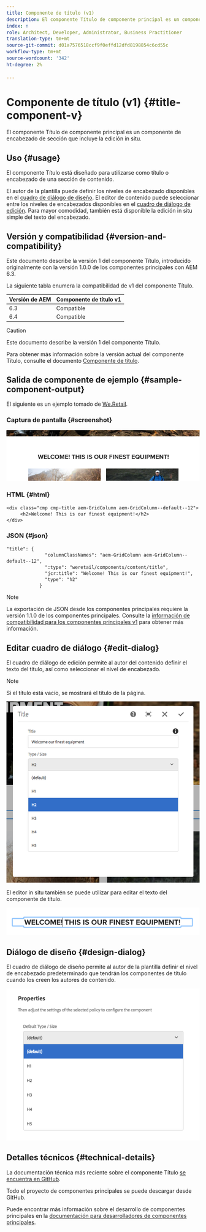 ```yaml
---
title: Componente de título (v1)
description: El componente Título de componente principal es un componente de encabezado de sección que incluye la edición in situ.
index: n
role: Architect, Developer, Administrator, Business Practitioner
translation-type: tm+mt
source-git-commit: d01a7576518ccf9f0effd12dfd8198854c6cd55c
workflow-type: tm+mt
source-wordcount: '342'
ht-degree: 2%

---
```



# Componente de título (v1) {#title-component-v}

El componente Título de componente principal es un componente de encabezado de sección que incluye la edición in situ.

## Uso {#usage}

El componente Título está diseñado para utilizarse como título o encabezado de una sección de contenido.

El autor de la plantilla puede definir los niveles de encabezado disponibles en el [cuadro de diálogo de diseño](#design-dialog). El editor de contenido puede seleccionar entre los niveles de encabezados disponibles en el [cuadro de diálogo de edición](#edit-dialog). Para mayor comodidad, también está disponible la edición in situ simple del texto del encabezado.

## Versión y compatibilidad {#version-and-compatibility}

Este documento describe la versión 1 del componente Título, introducido originalmente con la versión 1.0.0 de los componentes principales con AEM 6.3.

La siguiente tabla enumera la compatibilidad de v1 del componente Título.

| Versión de AEM | Componente de título v1 |
|--- |--- |
| 6.3 | Compatible |
| 6.4 | Compatible |

>[!CAUTION]
>
>Este documento describe la versión 1 del componente Título.
>
>Para obtener más información sobre la versión actual del componente Título, consulte el documento [Componente de título](/help/components/title.md).

## Salida de componente de ejemplo {#sample-component-output}

El siguiente es un ejemplo tomado de [We.Retail](https://helpx.adobe.com/experience-manager/6-4/sites/developing/using/we-retail.html).

### Captura de pantalla {#screenshot}

![](/help/assets/chlimage_1-36.png)

### HTML {#html}

```
<div class="cmp cmp-title aem-GridColumn aem-GridColumn--default--12">
     <h2>Welcome! This is our finest equipment!</h2>
</div>
```

### JSON {#json}

```
"title": {
              "columnClassNames": "aem-GridColumn aem-GridColumn--default--12",
              ":type": "weretail/components/content/title",
              "jcr:title": "Welcome! This is our finest equipment!",
              "type": "h2"
            }
```

>[!NOTE]
>
>La exportación de JSON desde los componentes principales requiere la versión 1.1.0 de los componentes principales. Consulte la [información de compatibilidad para los componentes principales v1](/help/versions.md) para obtener más información.

## Editar cuadro de diálogo {#edit-dialog}

El cuadro de diálogo de edición permite al autor del contenido definir el texto del título, así como seleccionar el nivel de encabezado.

>[!NOTE]
>
>Si el título está vacío, se mostrará el título de la página.

![](/help/assets/chlimage_1-91.png)

El editor in situ también se puede utilizar para editar el texto del componente de título.

![](/help/assets/chlimage_1-37.png)

## Diálogo de diseño {#design-dialog}

El cuadro de diálogo de diseño permite al autor de la plantilla definir el nivel de encabezado predeterminado que tendrán los componentes de título cuando los creen los autores de contenido.

![](/help/assets/chlimage_1-92.png)

## Detalles técnicos {#technical-details}

La documentación técnica más reciente sobre el componente Título [se encuentra en GitHub](https://github.com/adobe/aem-core-wcm-components/tree/master/content/src/content/jcr_root/apps/core/wcm/components/title/v1/title).

Todo el proyecto de componentes principales se puede descargar desde GitHub.

Puede encontrar más información sobre el desarrollo de componentes principales en la [documentación para desarrolladores de componentes principales](/help/developing/overview.md).

